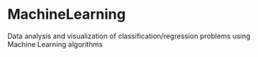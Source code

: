 # MachineLearning
Data analysis and visualization of classification/regression problems using Machine Learning algorithms

